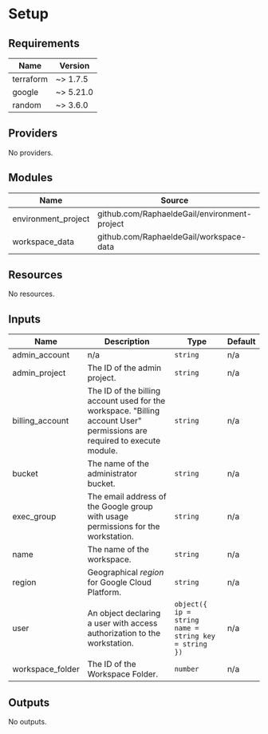 <!-- BEGIN_TF_DOCS -->
# Setup

## Requirements

| Name | Version |
|------|---------|
| terraform | ~> 1.7.5 |
| google | ~> 5.21.0 |
| random | ~> 3.6.0 |

## Providers

No providers.

## Modules

| Name | Source | Version |
|------|--------|---------|
| environment\_project | github.com/RaphaeldeGail/environment-project | main |
| workspace\_data | github.com/RaphaeldeGail/workspace-data | main |

## Resources

No resources.

## Inputs

| Name | Description | Type | Default |
|------|-------------|------|---------|
| admin\_account | n/a | `string` | n/a |
| admin\_project | The ID of the admin project. | `string` | n/a |
| billing\_account | The ID of the billing account used for the workspace. "Billing account User" permissions are required to execute module. | `string` | n/a |
| bucket | The name of the administrator bucket. | `string` | n/a |
| exec\_group | The email address of the Google group with usage permissions for the workstation. | `string` | n/a |
| name | The name of the workspace. | `string` | n/a |
| region | Geographical *region* for Google Cloud Platform. | `string` | n/a |
| user | An object declaring a user with access authorization to the workstation. | ```object({ ip = string name = string key = string })``` | n/a |
| workspace\_folder | The ID of the Workspace Folder. | `number` | n/a |

## Outputs

No outputs.
<!-- END_TF_DOCS -->